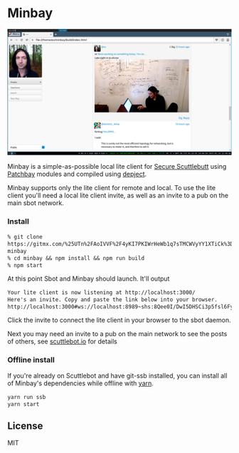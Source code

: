 # Minbay

![minbay.png](minbay.png)

Minbay is a simple-as-possible local lite client for [Secure Scuttlebutt](http://scuttlebot.io) using [Patchbay](https://gitmx.com/%25s9mSFATE4RGyJx9wgH22lBrvD4CgUQW4yeguSWWjtqc%3D.sha256) modules and compiled using [depject](https://gitmx.com/%25%2BGrd1NiHD3RgaCEbcesLGeEFpjL1AfeN5xfkGaezyoI%3D.sha256).

Minbay supports only the lite client for remote and local. To use the lite client you'll need a local lite client invite, as well as an invite to a pub on the main sbot network. 

### Install

```
% git clone https://gitmx.com/%25UTn%2FAoIVVF%2F4yKI7PKIWrHeWb1q7sTMCWVyYY1XTiCk%3D.sha256 minbay
% cd minbay && npm install && npm run build
% npm start
```
At this point Sbot and Minbay should launch. It'll output 

```
Your lite client is now listening at http://localhost:3000/
Here's an invite. Copy and paste the link below into your browser.
http://localhost:3000#ws://localhost:8989~shs:8Qee0I/DwI5DHSCi3p5fsl6FyLGArrnDz3ox9qZr5Qc=:r00a2jOdv6leywA3HpYDWI86vjpCiFFb8CO+YAOM/rI=
```

Click the invite to connect the lite client in your browser to the sbot daemon.

Next you may need an invite to a pub on the main network to see the posts of others, see [scuttlebot.io](http://scuttlebot.io/docs/social/join-a-pub.html) for details

### Offline install

If you're already on Scuttlebot and have git-ssb installed, you can install all of Minbay's dependencies while offline with [yarn](http://yarnpkg.com).

```
yarn run ssb
yarn start
```

## License

MIT






